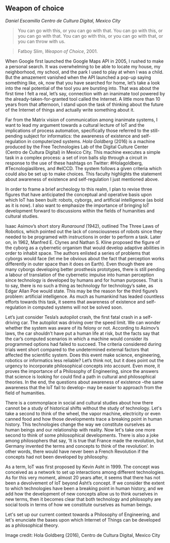 ## Weapon of choice
_Daniel Escamilla_
_Centro de Cultura Digital, Mexico City_

> You can go with this,
  or you can go with that.
  You can go with this,
  or you can go with that.
  You can go with this,
  or you can go with that,
  or you can throw with us.
  
> Fatboy Slim, _Weapon of Choice_, 2001.


When Google first launched the Google Maps API in 2005, I rushed to make a personal search. It was overwhelming to be able to locate my house, my neighborhood, my school, and the park I used to play at when I was a child. But the amazement vanished when the API launched a pop-up saying something like, ok, now that you have searched for home, let’s take a look into the real potential of the tool you are bursting into. That was about the first time I felt a real, let’s say, connection with an inanimate tool powered by the already-taken-for-granted tool called the Internet. A little more than 10 years from that afternoon, I stand upon the task of thinking about the future of the Internet of things and actually write something about it.

Far from the Matrix vision of communication among inanimate systems, I want to lead my argument towards a cultural lecture of IoT and the implications of process automation, specifically those referred to the still-pending subject for informatics: the awareness of existence and self-regulation in computerized systems. _Hola Goldberg_ (2016) is a machine produced by the Free Technologies Lab of the Digital Culture Center (Centro de Cultura Digital) in Mexico City. This machine executes a simple task in a complex process: a set of iron balls slip through a circuit in response to the use of these hashtags on Twitter: #Holagoldberg, #Tecnologíaslibres, and #elCCD. The system follows a given criteria which could also be set up to make choices. This faculty highlights the statement about awareness of existence and self-regulation I just mentioned above.

In order to frame a brief archeology to this realm, I plan to revise three figures that have anticipated the conceptual and operative basis upon which IoT has been built: robots, cyborgs, and artificial intelligence (as bold as it is now). I also want to emphasize the importance of bringing IoT development forward to discussions within the fields of humanities and cultural studies.

Isaac Asimov’s short story _Runaround_ (1942), outlined The Three Laws of Robotics, which pointed out the lack of consciousness of robots since they needed to be programed with instructions in order to perform a task. Later on, in 1962, Manfred E. Clynes and Nathan S. Kline proposed the figure of the cyborg as a cybernetic organism that would develop adaptive abilities in order to inhabit space. The authors enlisted a series of problems that cyborgs would face (let me be obvious about the fact that perception works differently in outer space than it does on Earth). Even though there are many cyborgs developing better prosthesis prototypes, there is still pending a labour of translation of the cybernetic impulse into human perception since technology is developed by humans and for human purposes. That is to say, there is no such a thing as technology for technology’s sake, as Edgar Allan Poe would state. This may be the reason for the third figure’s problem: artificial intelligence. As much as humankind has leaded countless efforts towards this task, it seems that awareness of existence and self-regulation in computed systems will not be solved soon. 

Let’s just consider Tesla’s autopilot crash, the first fatal crash in a self-driving car. The autopilot was driving over the speed limit. We can wonder whether the system was aware of its felony or not. According to Asimov’s laws, the car shouldn’t have put a human life at risk, but the facts say that the car’s computed scenarios in which a machine would consider its programmed options had failed to succeed. The criteria considered during trials went short compared to the undetermined external factors that affected the scientific system. Does this event make science, engineering, robotics or informatics less reliable? Let’s think not, but it does point out the urgency to incorporate philosophical concepts into account. Even more, it proves the importance of a Philosophy of Engineering, since the answers that science is looking for could find a path in cultural and philosophical theories. In the end, the questions about awareness of existence –the same awareness that the IoT fail to develop– may be easier to approach from the field of humanities. 

There is a commonplace in social and cultural studies about how there cannot be a study of historical shifts without the study of technology. Let's take a second to think of the wheel, the vapor machine, electricity or even canned food and how those developments trace a breaking point in human history. This technologies change the way we constitute ourselves as human beings and our relationship with reality. Now let's take one more second to think of some philosophical developments. There is also a joke among philosophers that say, ‘It is true that France made the revolution, but Germany invented the terms and concepts to think of the revolution’. In other words, there would have never been a French Revolution if the concepts had not been developed by philosophy. 

As a term, IoT was first proposed by Kevin Asht in 1999. The concept was conceived as a network to set up interactions among different technologies. As for this very moment, almost 20 years after, it seems that there has not been a devolvement of IoT beyond Asht’s concept. If we consider the extent to which technologies have been a breaking point in human history, and we add how the development of new concepts allow us to think ourselves in new terms, then it becomes clear that both technology and philosophy are social tools in terms of how we constitute ourselves as human beings. 

Let's set up our current context towards a Philosophy of Engineering, and let's enunciate the bases upon which Internet of Things can be developed as a philosophical theory. 

Image credit:
Hola Goldberg (2016), Centro de Cultura Digital, Mexico City 
